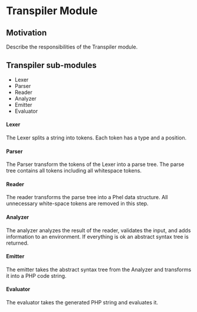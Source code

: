 # Transpiler Module

## Motivation

Describe the responsibilities of the Transpiler module.

## Transpiler sub-modules

- Lexer
- Parser
- Reader
- Analyzer
- Emitter
- Evaluator

#### Lexer

The Lexer splits a string into tokens. Each token has a type and a position.

#### Parser

The Parser transform the tokens of the Lexer into a parse tree. The parse tree contains all tokens including all whitespace tokens.

#### Reader

The reader transforms the parse tree into a Phel data structure. All unnecessary white-space tokens are removed in this step.

#### Analyzer

The analyzer analyzes the result of the reader, validates the input, and adds information to an environment. If everything is ok an abstract syntax tree is returned.

#### Emitter

The emitter takes the abstract syntax tree from the Analyzer and transforms it into a PHP code string.

#### Evaluator

The evaluator takes the generated PHP string and evaluates it.
